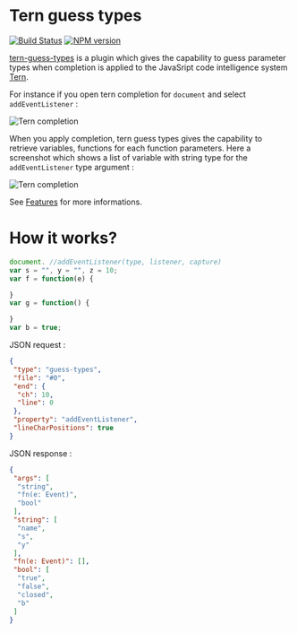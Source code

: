 # Tern guess types

[![Build Status](https://secure.travis-ci.org/angelozerr/tern-guess-types.png)](http://travis-ci.org/angelozerr/tern-guess-types)
[![NPM version](https://img.shields.io/npm/v/tern-guess-types.svg)](https://www.npmjs.org/package/tern-guess-types)

[tern-guess-types](https://github.com/angelozerr/tern-guess-types) is a plugin which  gives the capability to guess parameter types when completion is applied to the JavaSript code intelligence system [Tern](http://ternjs.net/).

For instance if you open tern completion for `document` and select `addEventListener` : 

![Tern completion](https://github.com/angelozerr/tern-guess-types/wiki/images/TernCompletion.png)

When you apply completion, tern guess types gives the capability to retrieve variables, functions for each function parameters. Here a screenshot which shows a list of variable with string type for the `addEventListener` type argument : 

![Tern completion](https://github.com/angelozerr/tern-guess-types/wiki/images/TernGuessTypes.png)

See [Features](https://github.com/angelozerr/tern-guess-types/wiki/Features) for more informations.

# How it works?

```javascript
document. //addEventListener(type, listener, capture)
var s = "", y = "", z = 10;
var f = function(e) {

}    
var g = function() {

}
var b = true;
```
JSON request : 

```json
{
 "type": "guess-types",
 "file": "#0",
 "end": {
  "ch": 10,
  "line": 0
 },
 "property": "addEventListener",
 "lineCharPositions": true
}
```

JSON response : 

```json
{
 "args": [
  "string",
  "fn(e: Event)",
  "bool"
 ],
 "string": [
  "name",
  "s",
  "y"
 ],
 "fn(e: Event)": [],
 "bool": [
  "true",
  "false",
  "closed",
  "b"
 ]
}
```